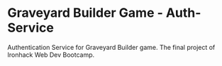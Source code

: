 # Graveyard Builder Game - Auth-Service

Authentication Service for Graveyard Builder game. The final project of Ironhack Web Dev Bootcamp.

